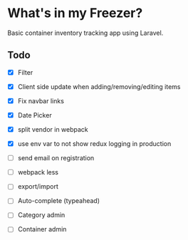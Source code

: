 # What's in my Freezer?

Basic container inventory tracking app using Laravel. 

## Todo
- [x] Filter
- [x] Client side update when adding/removing/editing items
- [x] Fix navbar links
- [x] Date Picker
- [x] split vendor in webpack
- [x] use env var to not show redux logging in production
- [ ] send email on registration
- [ ] webpack less
- [ ] export/import
- [ ] Auto-complete (typeahead)
- [ ] Category admin
- [ ] Container admin


